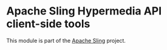 # Apache Sling Hypermedia API client-side tools

This module is part of the [Apache Sling](https://sling.apache.org) project.
